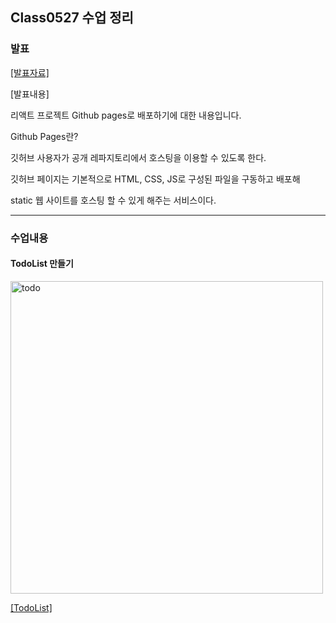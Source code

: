 ## Class0527 수업 정리

###  발표
<a href="https://dpwls03.github.io/React/0527/리액트 프로젝트 GIthub Pages로 베포하기.pdf">[발표자료]</a>

[발표내용]

리액트 프로젝트 Github pages로 배포하기에 대한 내용입니다.

Github Pages란?

깃허브 사용자가 공개 레파지토리에서 호스팅을 이용할 수 있도록 한다.

깃허브 페이지는 기본적으로 HTML, CSS, JS로 구성된 파일을 구동하고 배포해

static 웹 사이트를 호스팅 할 수 있게 해주는 서비스이다.

<hr>

### 수업내용

#### TodoList 만들기

<img width="500" src="./img/todolist.jpg" alt="todo" >

<a href="https://dpwls03.github.io/React/0520/build/">[TodoList]</a>
